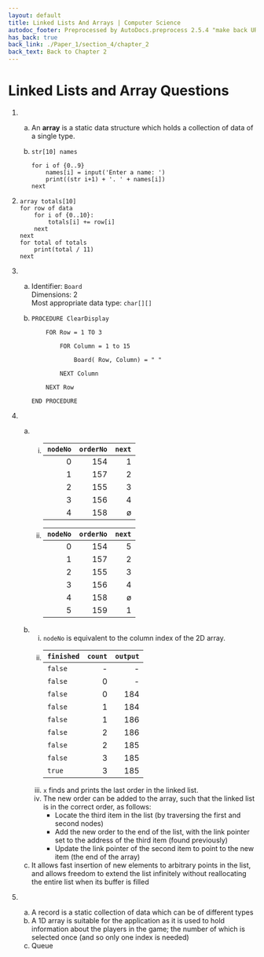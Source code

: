 ```yaml
---
layout: default
title: Linked Lists And Arrays | Computer Science
autodoc_footer: Preprocessed by AutoDocs.preprocess 2.5.4 "make back URLs relative" ⓒ Starwort, 2020
has_back: true
back_link: ./Paper_1/section_4/chapter_2
back_text: Back to Chapter 2
---
```


<style>
    ol ol {
        list-style-type: lower-alpha !important;
    }
    ol ol ol {
        list-style-type: lower-roman !important;
    }
</style>

# Linked Lists and Array Questions

01. &#x200b;
    01. An **array** is a static data structure which holds a collection of data of a single type.

    02. ```
        str[10] names

        for i of {0..9}
            names[i] = input('Enter a name: ')
            print((str i+1) + '. ' + names[i])
        next
        ```

02. ```
    array totals[10]
    for row of data
        for i of {0..10}:
            totals[i] += row[i]
        next
    next
    for total of totals
        print(total / 11)
    next
    ```

03. &#x200b;
    01. Identifier: `Board`  
        Dimensions: 2  
        Most appropriate data type: `char[][]`

    02. ```
        PROCEDURE ClearDisplay

            FOR Row = 1 TO 3

                FOR Column = 1 to 15

                    Board( Row, Column) = " "

                NEXT Column

            NEXT Row

        END PROCEDURE
        ```

04. &#x200b;
    01. &#x200b;
        01. | `nodeNo` | `orderNo` | `next` |
            | -------: | --------: | -----: |
            |        0 |       154 |      1 |
            |        1 |       157 |      2 |
            |        2 |       155 |      3 |
            |        3 |       156 |      4 |
            |        4 |       158 |      ø |
        02. | `nodeNo` | `orderNo` | `next` |
            | -------: | --------: | -----: |
            |        0 |       154 |      5 |
            |        1 |       157 |      2 |
            |        2 |       155 |      3 |
            |        3 |       156 |      4 |
            |        4 |       158 |      ø |
            |        5 |       159 |      1 |
    02. &#x200b;
        01. `nodeNo` is equivalent to the column index of the 2D array.
        02. | `finished` | `count` | `output` |
            | ---------- | ------: | -------: |
            |   `false`  |       - |        - |
            |   `false`  |       0 |        - |
            |   `false`  |       0 |      184 |
            |   `false`  |       1 |      184 |
            |   `false`  |       1 |      186 |
            |   `false`  |       2 |      186 |
            |   `false`  |       2 |      185 |
            |   `false`  |       3 |      185 |
            |   `true`   |       3 |      185 |
        03. `x` finds and prints the last order in the linked list.
        04. The new order can be added to the array, such that the linked list is in the correct order, as follows:
            - Locate the third item in the list (by traversing the first and second nodes)
            - Add the new order to the end of the list, with the link pointer set to the address of the third item (found previously)
            - Update the link pointer of the second item to point to the new item (the end of the array)
    03. It allows fast insertion of new elements to arbitrary points in the list, and allows freedom to extend the list infinitely without reallocating the entire list when its buffer is filled
05. &#x200b;
    01. A record is a static collection of data which can be of different types
    02. A 1D array is suitable for the application as it is used to hold information about the players in the game; the number of which is selected once (and so only one index is needed)
    03. Queue
